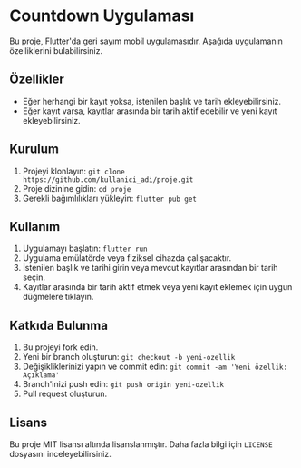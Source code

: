 # Countdown Uygulaması

Bu proje, Flutter'da geri sayım mobil uygulamasıdır. Aşağıda uygulamanın özelliklerini bulabilirsiniz.

## Özellikler

- Eğer herhangi bir kayıt yoksa, istenilen başlık ve tarih ekleyebilirsiniz.
- Eğer kayıt varsa, kayıtlar arasında bir tarih aktif edebilir ve yeni kayıt ekleyebilirsiniz.

## Kurulum

1. Projeyi klonlayın: `git clone https://github.com/kullanici_adi/proje.git`
2. Proje dizinine gidin: `cd proje`
3. Gerekli bağımlılıkları yükleyin: `flutter pub get`

## Kullanım

1. Uygulamayı başlatın: `flutter run`
2. Uygulama emülatörde veya fiziksel cihazda çalışacaktır.
3. İstenilen başlık ve tarihi girin veya mevcut kayıtlar arasından bir tarih seçin.
4. Kayıtlar arasında bir tarih aktif etmek veya yeni kayıt eklemek için uygun düğmelere tıklayın.

## Katkıda Bulunma

1. Bu projeyi fork edin.
2. Yeni bir branch oluşturun: `git checkout -b yeni-ozellik`
3. Değişikliklerinizi yapın ve commit edin: `git commit -am 'Yeni özellik: Açıklama'`
4. Branch'inizi push edin: `git push origin yeni-ozellik`
5. Pull request oluşturun.

## Lisans

Bu proje MIT lisansı altında lisanslanmıştır. Daha fazla bilgi için `LICENSE` dosyasını inceleyebilirsiniz.

